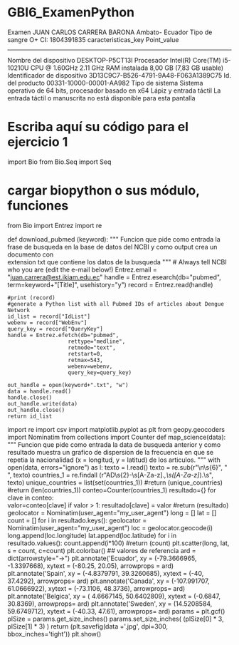 # GBI6_ExamenPython
Examen
JUAN CARLOS CARRERA BARONA 
Ambato- Ecuador
Tipo de sangre O+
CI: 1804391835
caracteristicas_key           Point_value
----------------------------  --------------------------------------------------------------------
Nombre del dispositivo        DESKTOP-P5CT13I
Procesador                    Intel(R) Core(TM) i5-10210U CPU @ 1.60GHz   2.11 GHz
RAM instalada                 8,00 GB (7,83 GB usable)
Identificador de dispositivo  3D13C9C7-B526-4791-9A48-F063A1389C75
Id. del producto              00331-10000-00001-AA982
Tipo de sistema               Sistema operativo de 64 bits, procesador basado en x64
Lápiz y entrada táctil        La entrada táctil o manuscrita no está disponible para esta pantalla




















# Escriba aquí su código para el ejercicio 1
import Bio
from Bio.Seq import Seq
# cargar biopython o sus módulo, funciones
from Bio import Entrez
import re

def download_pubmed (keyword):
    """
    Funcion que pide como entrada la frase de busqueda en la base de datos del NCBI y como output crea un documento con  
    extension txt que contiene los datos de la busqueda
    """ 
    # Always tell NCBI who you are (edit the e-mail below!)
    Entrez.email = "juan.carrera@est.ikiam.edu.ec"
    handle = Entrez.esearch(db="pubmed", 
                        term=keyword+"[Title]",
                        usehistory="y")
    record = Entrez.read(handle)

    #print (record)
    #generate a Python list with all Pubmed IDs of articles about Dengue Network
    id_list = record["IdList"]
    webenv = record["WebEnv"]
    query_key = record["QueryKey"]
    handle = Entrez.efetch(db="pubmed",
                       rettype="medline", 
                       retmode="text", 
                       retstart=0,
                       retmax=543, 
                       webenv=webenv,
                       query_key=query_key)

    out_handle = open(keyword+".txt", "w")
    data = handle.read()
    handle.close()
    out_handle.write(data)
    out_handle.close()
    return id_list 


import re 
import csv 
import matplotlib.pyplot as plt
from geopy.geocoders import Nominatim
from collections import Counter
def map_science(data):
    """
    Funcion que pide como entrada la data de busqueda anterior y como resultado muestra un grafico de dispersion de la 
    frecuencia en que se repetia la nacionalidad (x = longitud, y = latitud) de los articulos. 
    """ 
    with open(data, errors="ignore") as l: 
        texto = l.read()
    texto = re.sub(r"\n\s{6}", " ", texto)
    countries_1 = re.findall (r"AD\s{2}-\s[A-Za-z].*,\s([A-Za-z]*)\.\s", texto)
    unique_countries = list(set(countries_1))
    #return (unique_countries)
    #return (len(countries_1)) 
    conteo=Counter(countries_1)
    resultado={}
    for clave in conteo:  
        valor=conteo[clave]
        if valor > 1:
            resultado[clave] = valor
    #return (resultado)
    geolocator = Nominatim(user_agent="my_user_agent")
    long = []
    lat = []
    count = []
    for i in resultado.keys():
        geolocator = Nominatim(user_agent="my_user_agent")
        loc = geolocator.geocode(i)
        long.append(loc.longitude)
        lat.append(loc.latitude)
    for i in resultado.values(): 
        count.append(i*100)
    #return (count)
    plt.scatter(long, lat, s = count, c=count)
    plt.colorbar()
    ## valores de referencia 
    ard = dict(arrowstyle="->")
    plt.annotate('Ecuador', xy = (-79.3666965, -1.3397668), 
               xytext = (-80.25, 20.05), arrowprops = ard)
    plt.annotate('Spain', xy = (-4.8379791, 39.3260685), 
               xytext = (-40, 37.4292), arrowprops= ard)
    plt.annotate('Canada', xy = (-107.991707, 61.0666922), 
               xytext = (-73.1106, 48.3736), arrowprops= ard)
    plt.annotate('Belgica', xy = ( 4.6667145, 50.6402809), 
               xytext = (-0.6847, 30.8369), arrowprops= ard)
    plt.annotate('Sweden', xy = (14.5208584, 59.6749712), 
               xytext = (-40.33, 47.61), arrowprops= ard)
    params = plt.gcf()
    plSize = params.get_size_inches()
    params.set_size_inches( (plSize[0] * 3, plSize[1] * 3) )
    return (plt.savefig(data +'.jpg', dpi=300, bbox_inches='tight'))
    plt.show()
